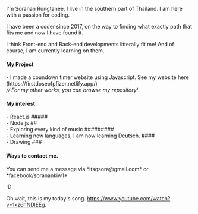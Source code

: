 I'm Soranan Rungtanee. I live in the southern part of Thailand. I am here with a passion for coding.

I have been a coder since 2017, on the way to finding what exactly path that fits me and now I have found it.

I think Front-end and Back-end developments litterally fit me! And of course, I am currently learning on them. 

<h4>My Project</h4>
- I made a coundown timer website using Javascript. See my website here (https://firstdoseofpfizer.netlify.app/) <br>
<i> // For my other works, you can browse my repository!</i>

<h4>My interest</h4>
- React.js ##### <br>
- Node.js ## <br>
- Exploring every kind of music ######### <br>
- Learning new languages, I am now learning Deutsch.  #### <br>
- Drawing ### <br>

<h4>Ways to contact me.</h4>
You can send me a message via *itsqsora@gmail.com* or *facebook/soranankiw1*
  
:D

Oh wait, this is my today's song.
https://www.youtube.com/watch?v=1kz6hNDlEEg.
